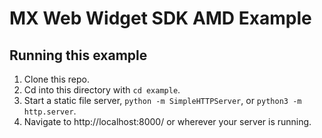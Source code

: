 # MX Web Widget SDK AMD Example

## Running this example

1. Clone this repo.
2. Cd into this directory with `cd example`.
3. Start a static file server, `python -m SimpleHTTPServer`, or `python3 -m http.server`.
4. Navigate to http://localhost:8000/ or wherever your server is running.
